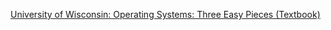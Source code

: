 [University of Wisconsin: Operating Systems: Three Easy Pieces (Textbook)](https://pages.cs.wisc.edu/~remzi/OSTEP/) 